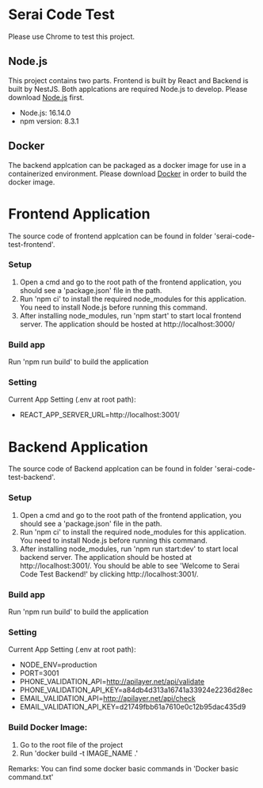# Serai Code Test

Please use Chrome to test this project.

## Node.js
This project contains two parts. Frontend is built by React and Backend is built by NestJS. Both applcations are required Node.js to develop. Please download  [Node.js](https://nodejs.org/en/download/) first.
- Node.js: 16.14.0
- npm version: 8.3.1

## Docker
The backend applcation can be packaged as a docker image for use in a containerized environment. Please download [Docker](https://www.docker.com/products/docker-desktop) in order to build the docker image.

# Frontend Application
The source code of frontend applcation can be found  in folder 'serai-code-test-frontend'. 

### Setup
1. Open a cmd and go to the root path of the frontend application, you should see a 'package.json' file in the path.
2. Run 'npm ci' to install the required node_modules for this application. You need to install Node.js before running this command.
3. After installing node_modules, run 'npm start' to start local frontend server. The application should be hosted at http://localhost:3000/

### Build app
Run 'npm run build' to build the application

### Setting
Current App Setting (.env at root path):
- REACT_APP_SERVER_URL=http://localhost:3001/

# Backend Application
The source code of Backend applcation can be found  in folder 'serai-code-test-backend'. 

### Setup
1. Open a cmd and go to the root path of the frontend application, you should see a 'package.json' file in the path.
2. Run 'npm ci' to install the required node_modules for this application. You need to install Node.js before running this command.
3. After installing node_modules, run 'npm run start:dev' to start local backend server. The application should be hosted at http://localhost:3001/. You should be able to see 'Welcome to Serai Code Test Backend!' by clicking http://localhost:3001/.

### Build app
Run 'npm run build' to build the application

### Setting
Current App Setting (.env at root path):
- NODE_ENV=production
- PORT=3001
- PHONE_VALIDATION_API=http://apilayer.net/api/validate
- PHONE_VALIDATION_API_KEY=a84db4d313a16741a33924e2236d28ec
- EMAIL_VALIDATION_API=http://apilayer.net/api/check
- EMAIL_VALIDATION_API_KEY=d21749fbb61a7610e0c12b95dac435d9

### Build Docker Image:
1. Go to the root file of the project
2. Run 'docker build -t IMAGE_NAME .'

Remarks: You can find some docker basic commands in 'Docker basic command.txt'
